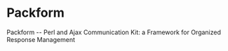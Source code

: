 Packform
========

Packform -- Perl and Ajax Communication Kit: a Framework for Organized Response Management
